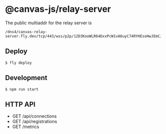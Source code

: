 # @canvas-js/relay-server

The public multiaddr for the relay server is

```
/dns4/canvas-relay-server.fly.dev/tcp/443/wss/p2p/12D3KooWLR64DxxPcW1vA6uyC74RYHEsoHwJEmCJRavTihLYmBZN
```

## Deploy

```
$ fly deploy
```

## Development

```
$ npm run start
```

## HTTP API

- GET /api/connections
- GET /api/registrations
- GET /metrics
